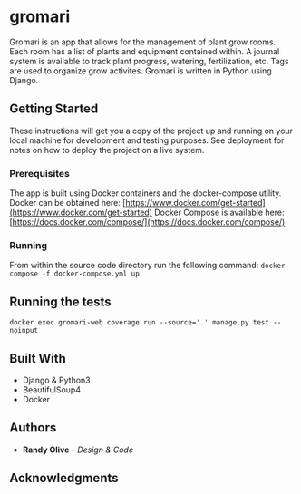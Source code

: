 # gromari

Gromari is an app that allows for the management of plant grow rooms. Each room has a list of plants and equipment contained within. A journal system is available to track plant progress, watering, fertilization, etc. Tags are used to organize grow activites. Gromari is written in Python using Django.

## Getting Started

These instructions will get you a copy of the project up and running on your local machine for development and testing purposes. See deployment for notes on how to deploy the project on a live system.

### Prerequisites

The app is built using Docker containers and the docker-compose utility.
Docker can be obtained here: [https://www.docker.com/get-started](https://www.docker.com/get-started)
Docker Compose is available here: [https://docs.docker.com/compose/](https://docs.docker.com/compose/)

### Running

From within the source code directory run the following command:
`docker-compose -f docker-compose.yml up`

## Running the tests

`docker exec gromari-web coverage run --source='.' manage.py test --noinput`

## Built With

* Django & Python3
* BeautifulSoup4
* Docker

## Authors

* **Randy Olive** - *Design & Code*

## Acknowledgments

